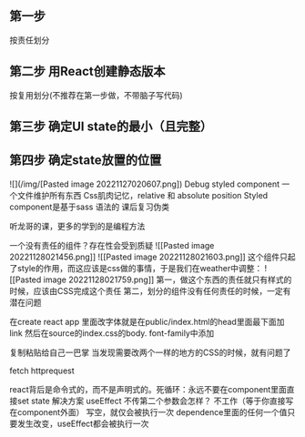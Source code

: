 ## 第一步
按责任划分
## 第二步 用React创建静态版本
按复用划分(不推荐在第一步做，不带脑子写代码)
## 第三步 确定UI state的最小（且完整）

## 第四步 确定state放置的位置


![](/img/[Pasted image 20221127020607.png])
Debug
styled component 一个文件维护所有东西
Css肌肉记忆，relative 和 absolute position
Styled component是基于sass 语法的
课后复习伪类

听龙哥的课，更多的学到的是编程方法

一个没有责任的组件？存在性会受到质疑
![[Pasted image 20221128021456.png]]
![[Pasted image 20221128021603.png]]
这个组件只起了style的作用，而这应该是css做的事情，于是我们在weather中调整：
![[Pasted image 20221128021759.png]]
第一，做这个东西的责任就只有样式的时候，应该由CSS完成这个责任
第二，划分的组件没有任何责任的时候，一定有潜在问题

在create react app 里面改字体就是在public/index.html的head里面最下面加link
然后在source的index.css的body. font-family中添加

复制粘贴给自己一巴掌
当发现需要改两个一样的地方的CSS的时候，就有问题了

fetch
httprequest

react背后是命令式的，而不是声明式的。死循环：永远不要在component里面直接set state
解决方案 useEffect 不传第二个参数会怎样？ 不工作（等于你直接写在component外面）
写空，就仅会被执行一次
dependence里面的任何一个值只要发生改变，useEffect都会被执行一次
